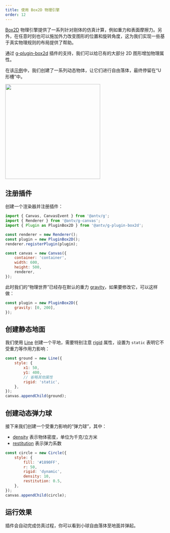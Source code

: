 ```yaml
---
title: 使用 Box2D 物理引擎
order: 12
---
```


[Box2D](https://box2d.org/documentation/) 物理引擎提供了一系列针对刚体的仿真计算，例如重力和表面摩擦力。另外，在任意时刻也可以施加外力改变图形的位置和旋转角度，这为我们实现一些基于真实物理规则的布局提供了帮助。

通过 [g-plugin-box2d](/zh/plugins/box2d) 插件的支持，我们可以给已有的大部分 2D 图形增加物理属性。

在该[示例](/zh/examples/plugins#box2d)中，我们创建了一系列动态物体，让它们进行自由落体，最终停留在“U 形槽”中。

<img src="https://gw.alipayobjects.com/mdn/rms_6ae20b/afts/img/A*Qw5OQLGQy_4AAAAAAAAAAAAAARQnAQ" width="300px">

## 注册插件

创建一个渲染器并注册插件：

```js
import { Canvas, CanvasEvent } from '@antv/g';
import { Renderer } from '@antv/g-canvas';
import { Plugin as PluginBox2D } from '@antv/g-plugin-box2d';

const renderer = new Renderer();
const plugin = new PluginBox2D();
renderer.registerPlugin(plugin);

const canvas = new Canvas({
    container: 'container',
    width: 600,
    height: 500,
    renderer,
});
```

此时我们的“物理世界”已经存在默认的重力 [gravity](/zh/plugins/box2d#gravity)，如果要修改它，可以这样做：

```js
const plugin = new PluginBox2D({
    gravity: [0, 200],
});
```

## 创建静态地面

我们使用 [Line](/zh/api/basic/line) 创建一个平地，需要特别注意 [rigid](/zh/plugins/box2d#rigid) 属性，设置为 `static` 表明它不受重力等作用力影响：

```js
const ground = new Line({
    style: {
        x1: 50,
        y1: 400,
        // 省略其他属性
        rigid: 'static',
    },
});
canvas.appendChild(ground);
```

## 创建动态弹力球

接下来我们创建一个受重力影响的“弹力球”，其中：

-   [density](/zh/plugins/box2d#density) 表示物体密度，单位为千克/立方米
-   [restitution](/zh/plugins/box2d#restitution) 表示弹力系数

```js
const circle = new Circle({
    style: {
        fill: '#1890FF',
        r: 50,
        rigid: 'dynamic',
        density: 10,
        restitution: 0.5,
    },
});
canvas.appendChild(circle);
```

## 运行效果

插件会自动完成仿真过程，你可以看到小球自由落体至地面并弹起。

